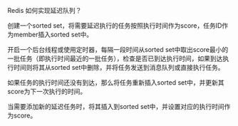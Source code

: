 Redis 如何实现延迟队列？

创建一个sorted set，将需要延迟执行的任务按照执行时间作为score，任务ID作为member插入sorted set中。

开启一个后台线程或使用定时器，每隔一段时间从sorted set中取出score最小的一批任务（即执行时间最近的一批任务），检查是否已到达执行时间，如果到达执行时间则将其从sorted set中删除，并将任务发送到消息队列或直接执行任务。

如果任务的执行时间还没有到达，那么将任务重新插入sorted set中，并更新其score为下一次执行的时间。

当需要添加新的延迟任务时，将其插入到sorted set中，并设置对应的执行时间作为score。

